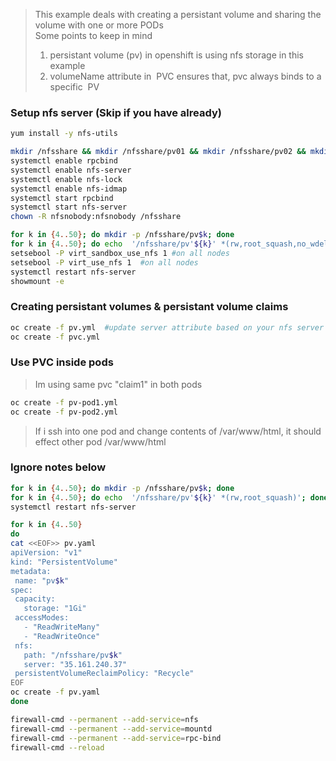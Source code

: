 
> This example deals with creating a persistant volume and sharing the volume with one or more PODs  
> Some points to keep in mind  
> 1) persistant volume (pv) in openshift is using nfs storage in this example   
> 2) volumeName attribute  in  PVC ensures that, pvc always binds to a specific  PV   

### Setup nfs server (Skip if you have already)
```sh
yum install -y nfs-utils

mkdir /nfsshare && mkdir /nfsshare/pv01 && mkdir /nfsshare/pv02 && mkdir /nfsshare/pv03
systemctl enable rpcbind
systemctl enable nfs-server
systemctl enable nfs-lock
systemctl enable nfs-idmap
systemctl start rpcbind
systemctl start nfs-server
chown -R nfsnobody:nfsnobody /nfsshare

```
```sh
for k in {4..50}; do mkdir -p /nfsshare/pv$k; done
for k in {4..50}; do echo  '/nfsshare/pv'${k}' *(rw,root_squash,no_wdelay,sync)'; done
setsebool -P virt_sandbox_use_nfs 1 #on all nodes
setsebool -P virt_use_nfs 1  #on all nodes
systemctl restart nfs-server
showmount -e
```

### Creating persistant volumes & persistant volume claims
```sh
oc create -f pv.yml  #update server attribute based on your nfs server
oc create -f pvc.yml
```

### Use PVC inside pods
> Im using same pvc "claim1"  in both pods

```sh
oc create -f pv-pod1.yml
oc create -f pv-pod2.yml
```

> If i ssh into one pod and change contents of /var/www/html, it should effect other pod  /var/www/html


### Ignore notes below
```sh
for k in {4..50}; do mkdir -p /nfsshare/pv$k; done
for k in {4..50}; do echo  '/nfsshare/pv'${k}' *(rw,root_squash)'; done
systemctl restart nfs-server
```
```sh
for k in {4..50}
do
cat <<EOF>> pv.yaml
apiVersion: "v1"
kind: "PersistentVolume"
metadata:
 name: "pv$k"
spec:
 capacity:
   storage: "1Gi"
 accessModes:
   - "ReadWriteMany"
   - "ReadWriteOnce"
 nfs:
   path: "/nfsshare/pv$k"
   server: "35.161.240.37"
 persistentVolumeReclaimPolicy: "Recycle"
EOF
oc create -f pv.yaml
done
```

```sh
firewall-cmd --permanent --add-service=nfs
firewall-cmd --permanent --add-service=mountd
firewall-cmd --permanent --add-service=rpc-bind
firewall-cmd --reload
```
